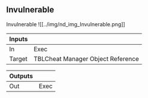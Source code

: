 ## Invulnerable
Invulnerable
![[../img/nd_img_Invulnerable.png]]

|Inputs||
|--|--|
| In | Exec |
| Target | TBLCheat Manager Object Reference |

|Outputs||
|--|--|
| Out | Exec |
